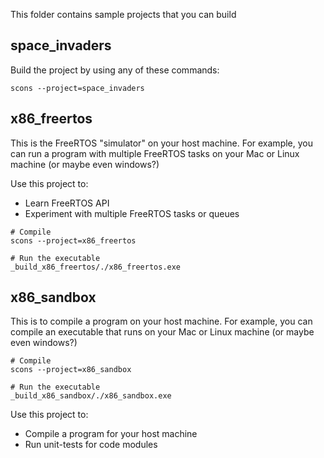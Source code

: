 This folder contains sample projects that you can build

## space_invaders

Build the project by using any of these commands:
```
scons --project=space_invaders

```
## x86_freertos

This is the FreeRTOS "simulator" on your host machine. For example, you can run a program with multiple FreeRTOS tasks on your Mac or Linux machine (or maybe even windows?)

Use this project to:

* Learn FreeRTOS API
* Experiment with multiple FreeRTOS tasks or queues


```
# Compile
scons --project=x86_freertos

# Run the executable
_build_x86_freertos/./x86_freertos.exe
```

## x86_sandbox

This is to compile a program on your host machine. For example, you can compile an executable that runs on your Mac or Linux machine (or maybe even windows?)

```
# Compile
scons --project=x86_sandbox

# Run the executable
_build_x86_sandbox/./x86_sandbox.exe
```

Use this project to:

* Compile a program for your host machine
* Run unit-tests for code modules
